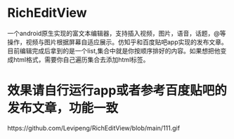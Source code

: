 # RichEditView
一个android原生实现的富文本编辑器，支持插入视频，图片，语音，话题，@等操作，视频与图片根据屏幕自适应展示。仿知乎和百度贴吧app实现的发布文章。
目前编辑完成后拿到的是一个list,集合中就是你按顺序排好的内容。如果想把他变成html格式，需要你自己遍历集合去添加html标签。
<h1>效果请自行运行app或者参考百度贴吧的发布文章，功能一致</h1>
https://github.com/Levipeng/RichEditView/blob/main/111.gif


